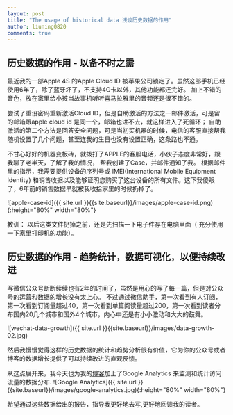 ```yaml
---
layout: post
title: "The usage of historical data 浅谈历史数据的作用"
author: liuning0820
comments: true
---
```


## 历史数据的作用 - 以备不时之需

最近我的一部Apple 4S 的Apple Cloud ID 被苹果公司锁定了。虽然这部手机已经使用6年了，除了蓝牙坏了，不支持4G卡以外，其他功能都还完好。 加上不错的音色，放在家里给小孩当故事机听听喜马拉雅里的音频还是很不错的。

尝试了重设密码重新激活Cloud ID，但是自助激活的方法之一邮件激活，可是留的邮箱跟apple cloud id 是同一个，邮箱也进不去，就这样进入了死循环； 自助激活的第二个方法是回答安全问题，可是当初买机器的时候，电信的客服直接帮我随机设置了几个问题，甚至连我的生日也没有设置正确，这条路也不通。

不甘心好好的机器变板砖，就拨打了APPLE的客服电话，小伙子态度非常好，跟我聊了老半天，了解了我的情况， 帮我创建了Case，并邮件通知了我。
根据邮件里的指示，我需要提供设备的序列号或 IMEI(International Mobile Equipment Identity) 和销售收据以及能够证明您购买了这台设备的所有文件。这下我傻眼了，6年前的销售数据早就被我收拾家里的时候扔掉了。

![apple-case-id]({{ site.url }}{{site.baseurl}}/images/apple-case-id.png){:height="80%" width="80%"}

教训： 以后这类文件扔掉之前，还是先扫描一下电子件存在电脑里面（ 充分使用一下家里打印机的功能）。

## 历史数据的作用 - 趋势统计，数据可视化，以便持续改进

写微信公众号断断续续也有2年的时间了，虽然是用心的写了每一篇，但是对公众号的运营和数据的增长没有太上心。 不过通过微信助手，第一次看到有人订阅，第一次看到订阅量超过40，第一次看到单篇阅读量超过200，第一次看到读者分布国内20几个城市和国外4个城市，内心中还是有小小激动和大大的鼓舞。

![wechat-data-growth]({{ site.url }}{{site.baseurl}}/images/data-growth-02.jpg)

然后我慢慢觉得这样的历史数据的统计和趋势分析很有价值，它为你的公众号或者博客的数据增长提供了可以持续改进的直观反馈。

从这点展开来，我今天也为我的[博客](https://liuning0820.github.io)加上了Google Analytics 来监测和统计访问流量的数据分布.
![Google Analytics]({{ site.url }}{{site.baseurl}}/images/google-analytics.jpg){:height="80%" width="80%"}

希望通过这些数据给出的报告，指导我更好地去写,更好地回馈我的读者。
